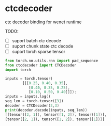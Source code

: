 # ctcdecoder
ctc decoder binding for wenet runtime

TODO:
- [ ] suport batch ctc decode
- [ ] suport chunk state ctc decode
- [ ] suport torch sparse tensor 

```python
from torch.nn.utils.rnn import pad_sequence
from ctcdecoder import CTCDecoder
import torch

inputs = torch.tensor(
        [[[0.25, 0.40, 0.35],
           [0.40, 0.35, 0.25],
           [0.10, 0.50, 0.40]]]);
inputs = inputs.log()
seq_len = torch.tensor([3])
decoder = CTCDecoder(3,3)
print(decoder.decode(inputs, seq_len))
[[tensor([2, 1]), tensor([1, 2]), tensor([1])], 
[tensor([2, 1]), tensor([1, 2]), tensor([1])]]
```


